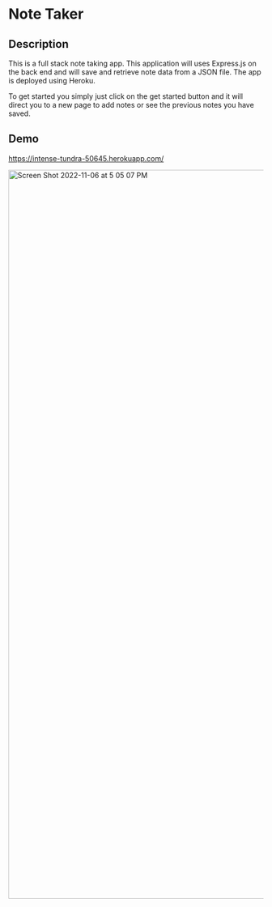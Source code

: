 # Note Taker

## Description

This is a full stack note taking app. This application will uses Express.js on the back end and will save and retrieve note data from a JSON file. The app is deployed using Heroku. 

To get started you simply just click on the get started button and it will direct you to a new page to add notes or see the previous notes you have saved. 


## Demo
https://intense-tundra-50645.herokuapp.com/



<img width="1440" alt="Screen Shot 2022-11-06 at 5 05 07 PM" src="https://user-images.githubusercontent.com/112020537/200197763-2357f51b-1888-4579-b684-4419d9195b33.png">

